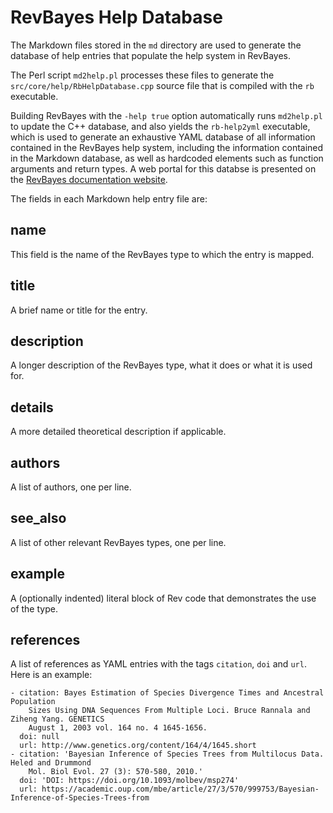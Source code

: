 # RevBayes Help Database

The Markdown files stored in the `md` directory are used to generate the database of help entries that populate the help system in RevBayes.

The Perl script `md2help.pl` processes these files to generate the `src/core/help/RbHelpDatabase.cpp` source file that is compiled with the `rb` executable.

Building RevBayes with the `-help true` option automatically runs `md2help.pl` to update the C++ database, and also yields the `rb-help2yml` executable, which is used to generate an exhaustive YAML database of all information contained in the RevBayes help system, including the information contained in the Markdown database, as well as hardcoded elements such as function arguments and return types. A web portal for this databse is presented on the [RevBayes documentation website](https://revbayes.github.io/documentation/).

The fields in each Markdown help entry file are:

## name
This field is the name of the RevBayes type to which the entry is mapped.
## title
A brief name or title for the entry.
## description
A longer description of the RevBayes type, what it does or what it is used for. 
## details
A more detailed theoretical description if applicable.
## authors
A list of authors, one per line.
## see_also
A list of other relevant RevBayes types, one per line.
## example
A (optionally indented) literal block of Rev code that demonstrates the use of the type.
## references
A list of references as YAML entries with the tags `citation`, `doi` and `url`.
Here is an example:

	- citation: Bayes Estimation of Species Divergence Times and Ancestral Population
	    Sizes Using DNA Sequences From Multiple Loci. Bruce Rannala and Ziheng Yang. GENETICS
	    August 1, 2003 vol. 164 no. 4 1645-1656.
	  doi: null
	  url: http://www.genetics.org/content/164/4/1645.short
	- citation: 'Bayesian Inference of Species Trees from Multilocus Data. Heled and Drummond
	    Mol. Biol Evol. 27 (3): 570-580, 2010.'
	  doi: 'DOI: https://doi.org/10.1093/molbev/msp274'
	  url: https://academic.oup.com/mbe/article/27/3/570/999753/Bayesian-Inference-of-Species-Trees-from

